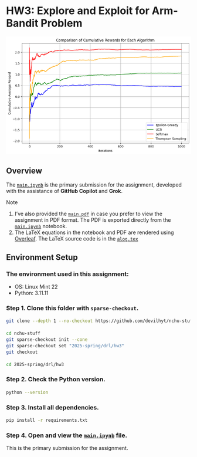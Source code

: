 # HW3: Explore and Exploit for Arm-Bandit Problem

![algo-comparision](image/algo-comparision.png)

## Overview

The [`main.ipynb`](main.ipynb) is the primary submission for the assignment, developed with the assistance of **GitHub Copilot** and **Grok**.

> [!NOTE]
> 1. I’ve also provided the [`main.pdf`](main.pdf) in case you prefer to view the assignment in PDF format. The PDF is exported directly from the [`main.ipynb`](main.ipynb) notebook.
> 2. The LaTeX equations in the notebook and PDF are rendered using [Overleaf](https://www.overleaf.com/). The LaTeX source code is in the [`alog.tex`](alog.tex)

## Environment Setup

### The environment used in this assignment:

- OS: Linux Mint 22
- Python: 3.11.11

### Step 1. Clone this folder with `sparse-checkout`.

```bash
git clone --depth 1 --no-checkout https://github.com/devilhyt/nchu-stuff.git

cd nchu-stuff
git sparse-checkout init --cone
git sparse-checkout set "2025-spring/drl/hw3"
git checkout

cd 2025-spring/drl/hw3
```

### Step 2. Check the Python version.

```bash
python --version
```

### Step 3. Install all dependencies.

```bash
pip install -r requirements.txt
```

### Step 4. Open and view the [`main.ipynb`](main.ipynb) file.

This is the primary submission for the assignment.

